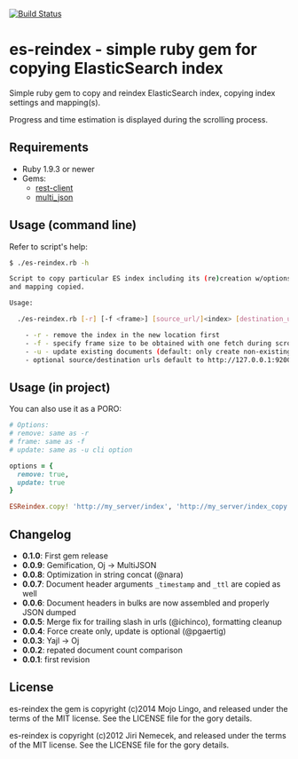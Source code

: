 [![Build Status](https://travis-ci.org/mojolingo/es-reindex.svg)](https://travis-ci.org/mojolingo/es-reindex)

# es-reindex - simple ruby gem for copying ElasticSearch index

Simple ruby gem to copy and reindex ElasticSearch index,
copying index settings and mapping(s).

Progress and time estimation is displayed during the scrolling process.

## Requirements

- Ruby 1.9.3 or newer
- Gems:
  - [rest-client](https://github.com/archiloque/rest-client)
  - [multi_json](https://github.com/intridea/multi_json)

## Usage (command line)

Refer to script's help:

```bash
$ ./es-reindex.rb -h

Script to copy particular ES index including its (re)creation w/options set
and mapping copied.

Usage:

  ./es-reindex.rb [-r] [-f <frame>] [source_url/]<index> [destination_url/]<index>

    - -r - remove the index in the new location first
    - -f - specify frame size to be obtained with one fetch during scrolling
    - -u - update existing documents (default: only create non-existing)
    - optional source/destination urls default to http://127.0.0.1:9200
```

## Usage (in project)

You can also use it as a PORO:

```ruby
# Options:
# remove: same as -r
# frame: same as -f
# update: same as -u cli option

options = {
  remove: true,
  update: true
}

ESReindex.copy! 'http://my_server/index', 'http://my_server/index_copy', options
```

## Changelog

+ __0.1.0__: First gem release
+ __0.0.9__: Gemification, Oj -> MultiJSON
+ __0.0.8__: Optimization in string concat (@nara)
+ __0.0.7__: Document header arguments `_timestamp` and `_ttl` are copied as well
+ __0.0.6__: Document headers in bulks are now assembled and properly JSON dumped
+ __0.0.5__: Merge fix for trailing slash in urls (@ichinco), formatting cleanup
+ __0.0.4__: Force create only, update is optional (@pgaertig)
+ __0.0.3__: Yajl -> Oj
+ __0.0.2__: repated document count comparison
+ __0.0.1__: first revision

## License
es-reindex the gem is copyright (c)2014 Mojo Lingo, and released under the terms
of the MIT license. See the LICENSE file for the gory details.

es-reindex is copyright (c)2012 Jiri Nemecek, and released under the terms
of the MIT license. See the LICENSE file for the gory details.
